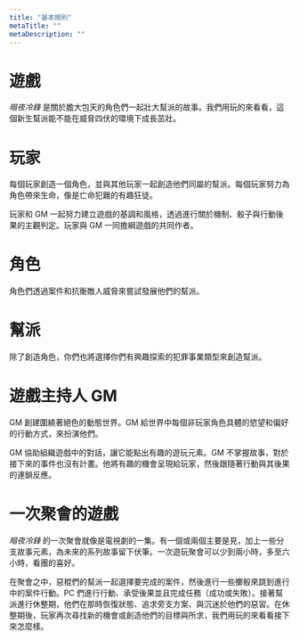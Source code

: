```yaml
---
title: "基本規則"
metaTitle: ""
metaDescription: ""
---
```


# 遊戲

_暗夜冷鋒_ 是關於膽大包天的角色們一起壯大幫派的故事。我們用玩的來看看，這個新生幫派能不能在威脅四伏的環境下成長茁壯。

# 玩家

每個玩家創造一個角色，並與其他玩家一起創造他們同屬的幫派。每個玩家努力為角色帶來生命，像是亡命犯難的有趣狂徒。

玩家和 GM 一起努力建立遊戲的基調和風格，透過進行關於機制、骰子與行動後果的主觀判定。玩家與 GM 一同擔綱遊戲的共同作者。

# 角色

角色們透過案件和抗衡敵人威脅來嘗試發展他們的幫派。

# 幫派

除了創造角色，你們也將選擇你們有興趣探索的犯罪事業類型來創造幫派。

# 遊戲主持人 GM

GM 創建圍繞著絕色的動態世界。GM 給世界中每個非玩家角色具體的慾望和偏好的行動方式，來扮演他們。

GM 協助組織遊戲中的對話，讓它能點出有趣的遊玩元素。GM 不掌握故事，對於接下來的事件也沒有計畫。他將有趣的機會呈現給玩家，然後跟隨著行動與其後果的連鎖反應。

# 一次聚會的遊戲

_暗夜冷鋒_ 的一次聚會就像是電視劇的一集。有一個或兩個主要是見，加上一些分支故事元素，為未來的系列故事留下伏筆。一次遊玩聚會可以少到兩小時，多至六小時，看團的喜好。

在聚會之中，惡棍們的幫派一起選擇要完成的案件，然後進行一些擲骰來跳到進行中的案件行動。PC 們進行行動、承受後果並且完成任務（成功或失敗）。接著幫派進行休整期，他們在那時恢復狀態、追求旁支方案、與沉迷於他們的惡習。在休整期後，玩家再次尋找新的機會或創造他們的目標與所求，我們用玩的來看看接下來怎麼樣。